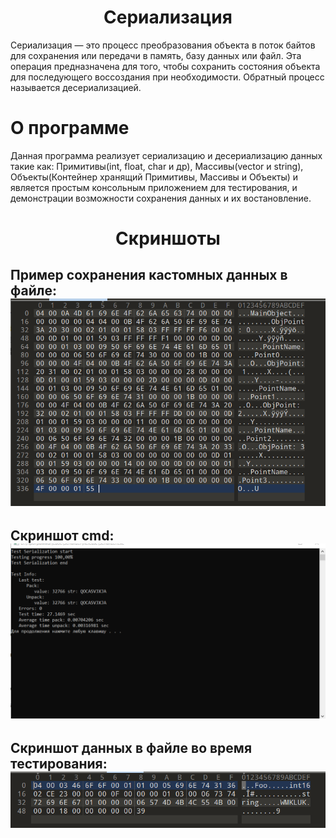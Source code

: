 <h1 align="center">Сериализация</h1>

Сериализация — это процесс преобразования объекта в поток байтов для сохранения или передачи в память, базу данных или файл. Эта операция предназначена для того, чтобы сохранить состояния объекта для последующего воссоздания при необходимости. Обратный процесс называется десериализацией.
# О программе
Данная программа реализует сериализацию и десериализацию данных такие как: Примитивы(int, float, char и др), Массивы(vector и string), Объекты(Контейнер хранящий Примитивы, Массивы и Объекты) и является простым консольным приложением для тестирования, и демонстрации возможности сохранения данных и их востановление.

<h1 align="center">Скриншоты</h1>
<h2>
Пример сохранения кастомных данных в файле:
<img src="GitPhoto/CastomObject.PNG">
</h2>
<h2>
Скриншот cmd:
<img src="GitPhoto/TestCmd.PNG">
</h2>
<h2>
Скриншот данных в файле во время тестирования:
<img src="GitPhoto/TestFile.PNG">
</h2>
